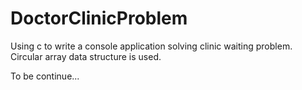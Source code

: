 # DoctorClinicProblem
Using c to write a console application solving clinic waiting problem.
Circular array data structure is used.


To be continue...
